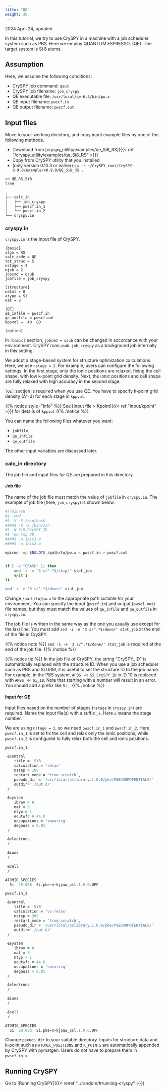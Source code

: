 ```yaml
---
title: "QE"
weight: 30
---
```


2024 April 24, updated

In this tutorial, we try to use CrySPY in a machine with a job scheduler system such as PBS.
Here we employ QUANTUM ESPRESSO. (QE).
The target system is Si 8 atoms.

## Assumption

Here, we assume the following conditions:

- CrySPY job command: `qsub`
- CrySPY job filename: `job_cryspy`
- QE executable file: `/usr/local/qe-6.5/bin/pw.x`
- QE input filename: `pwscf.in`
- QE output filename: `pwscf.out`


## Input files
Move to your working directory, and copy input example files by one of the following methods.

- Download from [cryspy_utility/examples/qe_Si8_RS]({{< ref "/cryspy_utility/examples/qe_Si8_RS" >}})
- Copy from CrySPY utility that you installed
- (only version 0.10.3 or earlier) `cp -r ~/CrySPY_root/CrySPY-0.9.0/example/v0.9.0/QE_Si8_RS .`



``` zsh
cd QE_RS_Si8
tree
```

``` zsh
.
├── calc_in
│   ├── job_cryspy
│   ├── pwscf.in_1
│   └── pwscf.in_2
└── cryspy.in
```


### cryspy.in
`cryspy.in` is the input file of CrySPY.

```
[basic]
algo = RS
calc_code = QE
tot_struc = 5
nstage = 2
njob = 2
jobcmd = qsub
jobfile = job_cryspy

[structure]
natot = 8
atype = Si
nat = 8

[QE]
qe_infile = pwscf.in
qe_outfile = pwscf.out
kppvol =  40  80

[option]
```

In `[basic]` section, `jobcmd = qsub` can be changed in accordance with your environment.
CrySPY runs `qsub job_cryspy` as a background job internally in this setting.

We adopt a stage-based system for structure optimization calculations.
Here, we use `nstage = 2`.
For example, users can configure the following settings.
In the first stage, only the ionic positions are relaxed, fixing the cell shape, with low k-point grid density.
Next, the ionic positions and cell shape are fully relaxed with high accuracy in the second stage.



`[QE]` section is required when you use QE.
You have to specify k-point grid density (Å^-3) for each stage in `kppvol`.

{{% notice style="info" %}}
See [Input file > Kpoint]({{< ref "input/kpoint" >}}) for details of `kppvol`
{{% /notice %}}

You can name the following files whatever you want:

- `jobfile`
- `qe_infile`
- `qe_outfile`

The other input variables are discussed later.



### calc_in directory

The job file and input files for QE are prepared in this directory.


#### Job file

The name of the job file must match the value of `jobfile` in `cryspy.in`.
The example of job file (here, `job_cryspy`) is shown below.

``` zsh
#!/bin/sh
#$ -cwd
#$ -V -S /bin/bash
####$ -V -S /bin/zsh
#$ -N Si8_CrySPY_ID
#$ -pe smp 20
####$ -q ibis1.q
####$ -q ibis2.q

mpirun -np $NSLOTS /path/to/pw.x < pwscf.in > pwscf.out


if [ -e "CRASH" ]; then
    sed -i -e '3 s/^.*$/skip/' stat_job
    exit 1
fi

sed -i -e '3 s/^.*$/done/' stat_job
```

Change `/path/to/pw.x` to the appropriate path suitable for your environment.
You can specify the input (`pwscf.in`) and output (`pwscf.out`) file names,
but they must match the values of `qe_infile` and `qe_outfile` in `cryspy.in`.

The job file is written in the same way as the one you usually use except for the last line.
You must add `sed -i -e '3 s/^.*$/done/' stat_job` at the end of the file in CrySPY.

{{% notice note %}}
`sed -i -e '3 s/^.*$/done/' stat_job` is required at the end of the job file.
{{% /notice %}}

{{% notice tip %}}
In the job file of CrySPY, the string "CrySPY_ID" is automatically replaced with the structure ID.
When you use a job scheduler such as PBS and SLURM, it is useful to set the structure ID to the job name.
For example, in the PBS system, `#PBS -N Si_CrySPY_ID` in ID 10 is replaced with `#PBS -N Si_10`.
Note that starting with a number will result in an error.
You should add a prefix like `Si_`.
{{% /notice %}}


#### Input for QE

Input files based on the number of stages (`nstage` in `cryspy.in`) are required.
Name the input file(s) with a suffix `_x`.
Here `x` means the stage number.

We are using `nstage = 2`, so we need `pwscf.in_1` and `pwscf.in_2`.
Here, `pwscf.in_1` is set to fix the cell and relax only the ionic positions, while `pwscf.in_2` is configured to fully relax both the cell and ionic positions.

`pwscf.in_1`
``` fortran
 &control
    title = 'Si8'
    calculation = 'relax'
    nstep = 100
    restart_mode = 'from_scratch',
    pseudo_dir = '/usr/local/pslibrary.1.0.0/pbe/PSEUDOPOTENTIALS/'
    outdir='./out.d/'
 /

 &system
    ibrav = 0
    nat = 8
    ntyp = 1
    ecutwfc = 44.0
    occupations = 'smearing'
    degauss = 0.01
 /

 &electrons
 /

 &ions
 /

 &cell
 /

ATOMIC_SPECIES
  Si  28.086  Si.pbe-n-kjpaw_psl.1.0.0.UPF
```

`pwscf.in_2`
``` fortran
 &control
    title = 'Si8'
    calculation = 'vc-relax'
    nstep = 200
    restart_mode = 'from_scratch',
    pseudo_dir = '/usr/local/pslibrary.1.0.0/pbe/PSEUDOPOTENTIALS/'
    outdir='./out.d/'
 /

 &system
    ibrav = 0
    nat = 8
    ntyp = 1
    ecutwfc = 44.0
    occupations = 'smearing'
    degauss = 0.01
 /

 &electrons
 /

 &ions
 /

 &cell
 /

ATOMIC_SPECIES
  Si  28.086  Si.pbe-n-kjpaw_psl.1.0.0.UPF
```


Change `pseudo_dir` to your suitable directory.
Inputs for structure data and k-point such as `ATOMIC_POSITIONS` and `K_POINTS` are automatically appended by CrySPY with pymatgen.
Users do not have to prepare them in `pwscf.in_x`.


## Running CrySPY

Go to [Running CrySPY]({{< relref "../random/#running-cryspy" >}})
